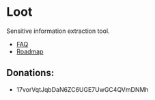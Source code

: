 # Loot
Sensitive information extraction tool.

- [FAQ](https://github.com/GuerrillaWarfare/Loot/wiki/FAQ)
- [Roadmap](https://github.com/GuerrillaWarfare/Loot/wiki/Roadmap)

Donations:
----------
- 17vorVqtJqbDaN6ZC6UGE7UwGC4QVmDNMh
